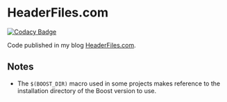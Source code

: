 # HeaderFiles.com

[![Codacy Badge](https://api.codacy.com/project/badge/Grade/b346a03e26b843cfb08b81ad3e7c751a)](https://app.codacy.com/app/cbuchart/HeaderFiles.com?utm_source=github.com&utm_medium=referral&utm_content=cbuchart/HeaderFiles.com&utm_campaign=Badge_Grade_Dashboard)

Code published in my blog [HeaderFiles.com](https://headerfiles.com).

## Notes

- The `$(BOOST_DIR)` macro used in some projects makes reference to the installation directory of the Boost version to use.
